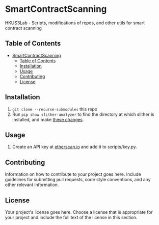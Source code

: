 # SmartContractScanning

HKUS3Lab - Scripts, modifications of repos, and other utils for smart contract scanning

## Table of Contents

- [SmartContractScanning](#smartcontractscanning)
  - [Table of Contents](#table-of-contents)
  - [Installation](#installation)
  - [Usage](#usage)
  - [Contributing](#contributing)
  - [License](#license)

## Installation

1. `git clone --recurse-submodules` this repo
2. Run `pip show slither-analyzer` to find the directory at which slither is installed, and make [these changes](must_reads/slither_changes_required.txt).



## Usage

1. Create an API key at [etherscan.io](https://docs.etherscan.io/getting-started/viewing-api-usage-statistics) and add it to scripts/key.py.

## Contributing

Information on how to contribute to your project goes here. Include guidelines for submitting pull requests, code style conventions, and any other relevant information.

## License

Your project's license goes here. Choose a license that is appropriate for your project and include the full text of the license in this section.
